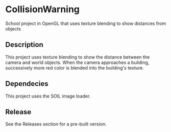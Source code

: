 # CollisionWarning
School project in OpenGL that uses texture blending to show distances from objects

## Description
This project uses texture blending to show the distance between the camera and world objects. When the camera approaches a building, successively more red color is blended into the building's texture.

## Dependecies
This project uses the SOIL image loader.

## Release
See the Releases section for a pre-built version.
